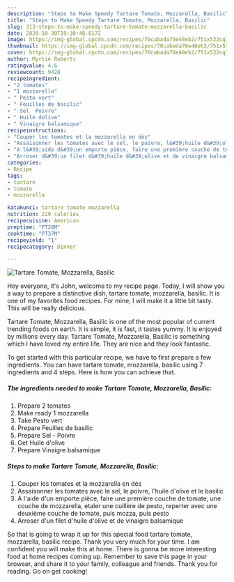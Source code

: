 ```yaml
---
description: "Steps to Make Speedy Tartare Tomate, Mozzarella, Basilic"
title: "Steps to Make Speedy Tartare Tomate, Mozzarella, Basilic"
slug: 313-steps-to-make-speedy-tartare-tomate-mozzarella-basilic
date: 2020-10-30T19:30:48.017Z
image: https://img-global.cpcdn.com/recipes/70cabada70e48eb2/751x532cq70/tartare-tomate-mozzarella-basilic-photo-principale-de-la-recette.jpg
thumbnail: https://img-global.cpcdn.com/recipes/70cabada70e48eb2/751x532cq70/tartare-tomate-mozzarella-basilic-photo-principale-de-la-recette.jpg
cover: https://img-global.cpcdn.com/recipes/70cabada70e48eb2/751x532cq70/tartare-tomate-mozzarella-basilic-photo-principale-de-la-recette.jpg
author: Myrtie Roberts
ratingvalue: 4.6
reviewcount: 9428
recipeingredient:
- "2 tomates"
- "1 mozzarella"
- " Pesto vert"
- " Feuilles de basilic"
- " Sel  Poivre"
- " Huile dolive"
- " Vinaigre balsamique"
recipeinstructions:
- "Couper les tomates et la mozzarella en dès"
- "Assaisonner les tomates avec le sel, le poivre, l&#39;huile d&#39;olive et le basilic"
- "A l&#39;aide d&#39;un emporte pièce, faire une première couche de tomate, une couche de mozzarella, etaler une cuillère de pesto, reperter avec une deuxième couche de tomate, puis mozza, puis pesto"
- "Arroser d&#39;un filet d&#39;huile d&#39;olive et de vinaigre balsamique"
categories:
- Recipe
tags:
- tartare
- tomate
- mozzarella

katakunci: tartare tomate mozzarella 
nutrition: 229 calories
recipecuisine: American
preptime: "PT28M"
cooktime: "PT37M"
recipeyield: "1"
recipecategory: Dinner

---
```



![Tartare Tomate, Mozzarella, Basilic](https://img-global.cpcdn.com/recipes/70cabada70e48eb2/751x532cq70/tartare-tomate-mozzarella-basilic-photo-principale-de-la-recette.jpg)

Hey everyone, it's John, welcome to my recipe page. Today, I will show you a way to prepare a distinctive dish, tartare tomate, mozzarella, basilic. It is one of my favorites food recipes. For mine, I will make it a little bit tasty. This will be really delicious.

Tartare Tomate, Mozzarella, Basilic is one of the most popular of current trending foods on earth. It is simple, it is fast, it tastes yummy. It is enjoyed by millions every day. Tartare Tomate, Mozzarella, Basilic is something which I have loved my entire life. They are nice and they look fantastic.




To get started with this particular recipe, we have to first prepare a few ingredients. You can have tartare tomate, mozzarella, basilic using 7 ingredients and 4 steps. Here is how you can achieve that.

<!--inarticleads1-->

##### The ingredients needed to make Tartare Tomate, Mozzarella, Basilic:

1. Prepare 2 tomates
1. Make ready 1 mozzarella
1. Take  Pesto vert
1. Prepare  Feuilles de basilic
1. Prepare  Sel - Poivre
1. Get  Huile d&#39;olive
1. Prepare  Vinaigre balsamique




<!--inarticleads2-->

##### Steps to make Tartare Tomate, Mozzarella, Basilic:

1. Couper les tomates et la mozzarella en dès
1. Assaisonner les tomates avec le sel, le poivre, l&#39;huile d&#39;olive et le basilic
1. A l&#39;aide d&#39;un emporte pièce, faire une première couche de tomate, une couche de mozzarella, etaler une cuillère de pesto, reperter avec une deuxième couche de tomate, puis mozza, puis pesto
1. Arroser d&#39;un filet d&#39;huile d&#39;olive et de vinaigre balsamique




So that is going to wrap it up for this special food tartare tomate, mozzarella, basilic recipe. Thank you very much for your time. I am confident you will make this at home. There is gonna be more interesting food at home recipes coming up. Remember to save this page in your browser, and share it to your family, colleague and friends. Thank you for reading. Go on get cooking!
